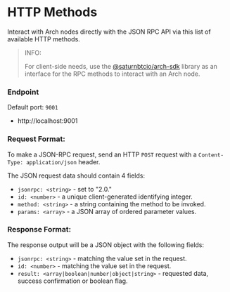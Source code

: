# HTTP Methods

Interact with Arch nodes directly with the JSON RPC API via this list of available HTTP methods.

> INFO:
>
> For client-side needs, use the [@saturnbtcio/arch-sdk] library as an interface for the RPC methods to interact with an Arch node.

### Endpoint
Default port: `9001`
- http://localhost:9001

### Request Format:
To make a JSON-RPC request, send an HTTP `POST` request with a `Content-Type: application/json` header. 

The JSON request data should contain 4 fields:
- `jsonrpc: <string>` - set to "2.0."
- `id: <number>` - a unique client-generated identifying integer.
- `method: <string>` - a string containing the method to be invoked.
- `params: <array>` - a JSON array of ordered parameter values.

### Response Format:
The response output will be a JSON object with the following fields:
- `jsonrpc: <string>` - matching the value set in the request.
- `id: <number>` - matching the value set in the request.
- `result: <array|boolean|number|object|string>` - requested data, success confirmation or boolean flag.

<!-- External -->
[@saturnbtcio/arch-sdk]: https://www.npmjs.com/package/@saturnbtcio/arch-sdk
